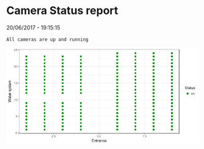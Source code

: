 Camera Status report
================
20/06/2017 - 19:15:15

    All cameras are up and running

![](camreport_files/figure-markdown_github/unnamed-chunk-2-1.png)
